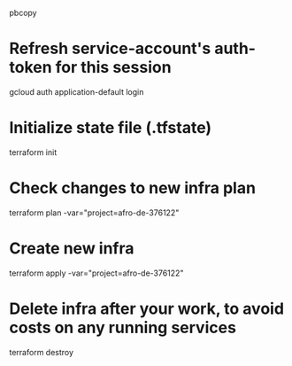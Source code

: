 pbcopy

# Refresh service-account's auth-token for this session

gcloud auth application-default login

# Initialize state file (.tfstate)

terraform init

# Check changes to new infra plan

terraform plan -var="project=afro-de-376122"

# Create new infra

terraform apply -var="project=afro-de-376122"

# Delete infra after your work, to avoid costs on any running services

terraform destroy
